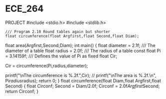 # ECE_264
PROJECT
#include <stdio.h>
#include <stdlib.h>

    /// Program 2.10 Round tables again but shorter
    float circumference(float Argfirst,float Second,float Diam);
float area(Argfirst,Second,Diam);
int main()
{
  float diameter = 2.1f;                  /// The diameter of a table
  float radius = 2.0f;                    /// The radius of a table
  const float Pi = 3.14159f;              /// Defines the value of Pi as fixed
float Cir;


   Cir = circumference(Pi,radius,diameter);

  printf("\nThe circumference is %.2f.",Cir);
 // printf("\nThe area is %.2f.\n", Pi*radius*radius);
  return 0;
}
float circumference(float Diam,float Argfirst,float Second)
{
    float Circonf;
    Second = Diam/2.0f;
    Circonf = 2.0f*Argfirst*Second;
    return  Circonf;
}
